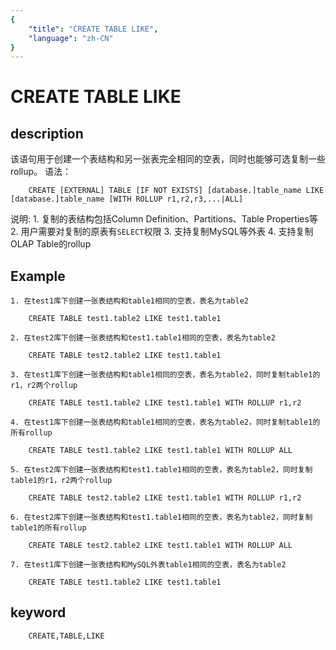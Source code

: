 ```yaml
---
{
    "title": "CREATE TABLE LIKE",
    "language": "zh-CN"
}
---
```


<!-- 
Licensed to the Apache Software Foundation (ASF) under one
or more contributor license agreements.  See the NOTICE file
distributed with this work for additional information
regarding copyright ownership.  The ASF licenses this file
to you under the Apache License, Version 2.0 (the
"License"); you may not use this file except in compliance
with the License.  You may obtain a copy of the License at

  http://www.apache.org/licenses/LICENSE-2.0

Unless required by applicable law or agreed to in writing,
software distributed under the License is distributed on an
"AS IS" BASIS, WITHOUT WARRANTIES OR CONDITIONS OF ANY
KIND, either express or implied.  See the License for the
specific language governing permissions and limitations
under the License.
-->

# CREATE TABLE LIKE

## description

该语句用于创建一个表结构和另一张表完全相同的空表，同时也能够可选复制一些rollup。
语法：

```
    CREATE [EXTERNAL] TABLE [IF NOT EXISTS] [database.]table_name LIKE [database.]table_name [WITH ROLLUP r1,r2,r3,...|ALL] 
```

说明:
    1. 复制的表结构包括Column Definition、Partitions、Table Properties等
    2. 用户需要对复制的原表有`SELECT`权限
    3. 支持复制MySQL等外表
    4. 支持复制OLAP Table的rollup

## Example
    1. 在test1库下创建一张表结构和table1相同的空表，表名为table2

        CREATE TABLE test1.table2 LIKE test1.table1
    
    2. 在test2库下创建一张表结构和test1.table1相同的空表，表名为table2

        CREATE TABLE test2.table2 LIKE test1.table1

    3. 在test1库下创建一张表结构和table1相同的空表，表名为table2，同时复制table1的r1，r2两个rollup
 
        CREATE TABLE test1.table2 LIKE test1.table1 WITH ROLLUP r1,r2
 
    4. 在test1库下创建一张表结构和table1相同的空表，表名为table2，同时复制table1的所有rollup
 
        CREATE TABLE test1.table2 LIKE test1.table1 WITH ROLLUP ALL
 
    5. 在test2库下创建一张表结构和test1.table1相同的空表，表名为table2，同时复制table1的r1，r2两个rollup
 
        CREATE TABLE test2.table2 LIKE test1.table1 WITH ROLLUP r1,r2
 
    6. 在test2库下创建一张表结构和test1.table1相同的空表，表名为table2，同时复制table1的所有rollup
 
        CREATE TABLE test2.table2 LIKE test1.table1 WITH ROLLUP ALL
 
    7. 在test1库下创建一张表结构和MySQL外表table1相同的空表，表名为table2    

        CREATE TABLE test1.table2 LIKE test1.table1

## keyword

```
    CREATE,TABLE,LIKE

```
